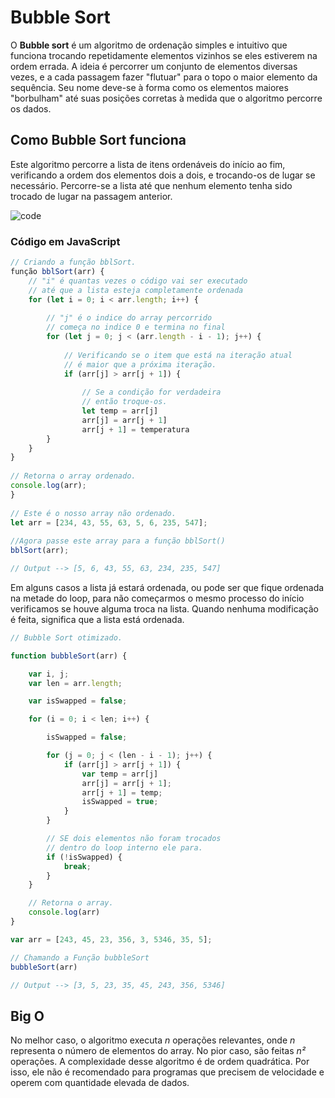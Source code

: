 # Bubble Sort
O **Bubble sort** é um algoritmo de ordenação simples e intuitivo que funciona trocando repetidamente elementos vizinhos se eles estiverem na ordem errada. A ideia é percorrer um conjunto de elementos diversas vezes, e a cada passagem fazer "flutuar" para o topo o maior elemento da sequência. Seu nome deve-se à forma como os elementos maiores "borbulham" até suas posições corretas à medida que o algoritmo percorre os dados.

## Como Bubble Sort funciona

Este algoritmo percorre a lista de itens ordenáveis do início ao fim, verificando a ordem dos elementos dois a dois, e trocando-os de lugar se necessário. Percorre-se a lista até que nenhum elemento tenha sido trocado de lugar na passagem anterior.

![code](https://www.researchgate.net/publication/348959084/figure/fig1/AS:986621331652608@1612240264456/Working-procedure-of-Bubble-Sort.ppm)

### Código em JavaScript
```js
// Criando a função bblSort. 
função bblSort(arr) {  
	// "i" é quantas vezes o código vai ser executado
	// até que a lista esteja completamente ordenada 
	for (let i = 0; i < arr.length; i++) {  
  
		// "j" é o indice do array percorrido
		// começa no indice 0 e termina no final
		for (let j = 0; j < (arr.length - i - 1); j++) {  
  
			// Verificando se o item que está na iteração atual  
			// é maior que a próxima iteração. 
			if (arr[j] > arr[j + 1]) {  
  
				// Se a condição for verdadeira  
				// então troque-os.  
				let temp = arr[j]  
				arr[j] = arr[j + 1]  
				arr[j + 1] = temperatura  
		}  
	}  
}  
  
// Retorna o array ordenado.  
console.log(arr);  
}  
  
// Este é o nosso array não ordenado.  
let arr = [234, 43, 55, 63, 5, 6, 235, 547];  
  
//Agora passe este array para a função bblSort()  
bblSort(arr);

// Output --> [5, 6, 43, 55, 63, 234, 235, 547]
```

Em alguns casos a lista já estará ordenada, ou pode ser que fique ordenada na metade do loop, para não começarmos o mesmo processo do início verificamos se houve alguma troca na lista. Quando nenhuma modificação é feita, significa que a lista está ordenada.

```js
// Bubble Sort otimizado.

function bubbleSort(arr) {

	var i, j;
	var len = arr.length;

	var isSwapped = false;

	for (i = 0; i < len; i++) {

		isSwapped = false;

		for (j = 0; j < (len - i - 1); j++) {
			if (arr[j] > arr[j + 1]) {
				var temp = arr[j]
				arr[j] = arr[j + 1];
				arr[j + 1] = temp;
				isSwapped = true;
			}
		}

		// SE dois elementos não foram trocados
		// dentro do loop interno ele para.
		if (!isSwapped) {
			break;
		}
	}

	// Retorna o array.
	console.log(arr)
}

var arr = [243, 45, 23, 356, 3, 5346, 35, 5];

// Chamando a Função bubbleSort 
bubbleSort(arr)

// Output --> [3, 5, 23, 35, 45, 243, 356, 5346]
```
## Big O

No melhor caso, o algoritmo executa *n* operações relevantes, onde *n* representa o número de elementos do array. No pior caso, são feitas *n²* operações. A complexidade desse algoritmo é de ordem quadrática. Por isso, ele não é recomendado para programas que precisem de velocidade e operem com quantidade elevada de dados. 


